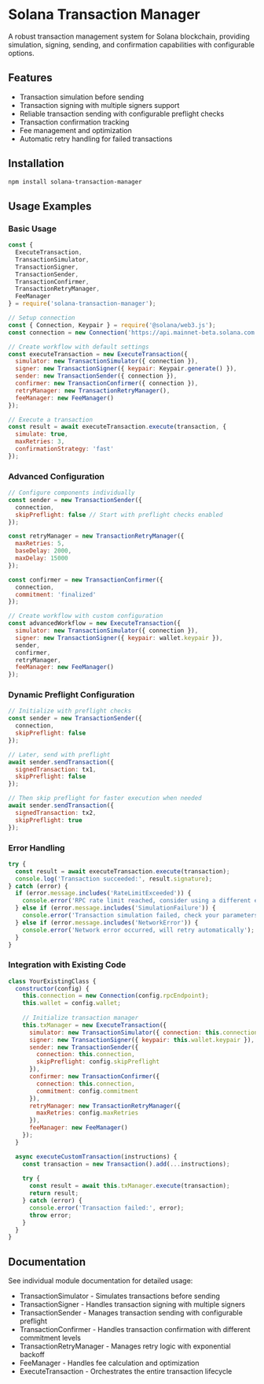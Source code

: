 # Solana Transaction Manager

A robust transaction management system for Solana blockchain, providing simulation, signing, sending, and confirmation capabilities with configurable options.

## Features

- Transaction simulation before sending
- Transaction signing with multiple signers support
- Reliable transaction sending with configurable preflight checks
- Transaction confirmation tracking
- Fee management and optimization
- Automatic retry handling for failed transactions

## Installation

```bash
npm install solana-transaction-manager
```

## Usage Examples

### Basic Usage

```javascript
const {
  ExecuteTransaction,
  TransactionSimulator,
  TransactionSigner,
  TransactionSender,
  TransactionConfirmer,
  TransactionRetryManager,
  FeeManager
} = require('solana-transaction-manager');

// Setup connection
const { Connection, Keypair } = require('@solana/web3.js');
const connection = new Connection('https://api.mainnet-beta.solana.com', 'confirmed');

// Create workflow with default settings
const executeTransaction = new ExecuteTransaction({
  simulator: new TransactionSimulator({ connection }),
  signer: new TransactionSigner({ keypair: Keypair.generate() }),
  sender: new TransactionSender({ connection }),
  confirmer: new TransactionConfirmer({ connection }),
  retryManager: new TransactionRetryManager(),
  feeManager: new FeeManager()
});

// Execute a transaction
const result = await executeTransaction.execute(transaction, {
  simulate: true,
  maxRetries: 3,
  confirmationStrategy: 'fast'
});
```

### Advanced Configuration

```javascript
// Configure components individually
const sender = new TransactionSender({ 
  connection,
  skipPreflight: false // Start with preflight checks enabled
});

const retryManager = new TransactionRetryManager({
  maxRetries: 5,
  baseDelay: 2000,
  maxDelay: 15000
});

const confirmer = new TransactionConfirmer({
  connection,
  commitment: 'finalized'
});

// Create workflow with custom configuration
const advancedWorkflow = new ExecuteTransaction({
  simulator: new TransactionSimulator({ connection }),
  signer: new TransactionSigner({ keypair: wallet.keypair }),
  sender,
  confirmer,
  retryManager,
  feeManager: new FeeManager()
});
```

### Dynamic Preflight Configuration

```javascript
// Initialize with preflight checks
const sender = new TransactionSender({ 
  connection,
  skipPreflight: false
});

// Later, send with preflight
await sender.sendTransaction({
  signedTransaction: tx1,
  skipPreflight: false
});

// Then skip preflight for faster execution when needed
await sender.sendTransaction({
  signedTransaction: tx2,
  skipPreflight: true
});
```

### Error Handling

```javascript
try {
  const result = await executeTransaction.execute(transaction);
  console.log('Transaction succeeded:', result.signature);
} catch (error) {
  if (error.message.includes('RateLimitExceeded')) {
    console.error('RPC rate limit reached, consider using a different endpoint');
  } else if (error.message.includes('SimulationFailure')) {
    console.error('Transaction simulation failed, check your parameters');
  } else if (error.message.includes('NetworkError')) {
    console.error('Network error occurred, will retry automatically');
  }
}
```

### Integration with Existing Code

```javascript
class YourExistingClass {
  constructor(config) {
    this.connection = new Connection(config.rpcEndpoint);
    this.wallet = config.wallet;
    
    // Initialize transaction manager
    this.txManager = new ExecuteTransaction({
      simulator: new TransactionSimulator({ connection: this.connection }),
      signer: new TransactionSigner({ keypair: this.wallet.keypair }),
      sender: new TransactionSender({ 
        connection: this.connection,
        skipPreflight: config.skipPreflight 
      }),
      confirmer: new TransactionConfirmer({ 
        connection: this.connection,
        commitment: config.commitment 
      }),
      retryManager: new TransactionRetryManager({
        maxRetries: config.maxRetries
      }),
      feeManager: new FeeManager()
    });
  }

  async executeCustomTransaction(instructions) {
    const transaction = new Transaction().add(...instructions);
    
    try {
      const result = await this.txManager.execute(transaction);
      return result;
    } catch (error) {
      console.error('Transaction failed:', error);
      throw error;
    }
  }
}
```

## Documentation

See individual module documentation for detailed usage:

- TransactionSimulator - Simulates transactions before sending
- TransactionSigner - Handles transaction signing with multiple signers
- TransactionSender - Manages transaction sending with configurable preflight
- TransactionConfirmer - Handles transaction confirmation with different commitment levels
- TransactionRetryManager - Manages retry logic with exponential backoff
- FeeManager - Handles fee calculation and optimization
- ExecuteTransaction - Orchestrates the entire transaction lifecycle